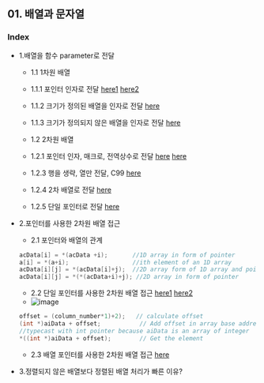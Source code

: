 ## 01. 배열과 문자열
### Index
* 1.배열을 함수 parameter로 전달 
  * 1.1 1차원 배열
  * 1.1.1 포인터 인자로 전달  [here1](https://github.com/csbyun-data/C-Programming/blob/main/chap02/Arrays_and_Strings_in_C/Transfer_one_dimension_pointer1.c) 
[here2](https://github.com/csbyun-data/C-Programming/blob/main/chap02/Arrays_and_Strings_in_C/Transfer_one_dimension_pointer2.c)
   * 1.1.2 크기가 정의된 배열을 인자로 전달 [here](https://github.com/csbyun-data/C-Programming/blob/main/chap02/Arrays_and_Strings_in_C/Transfer_one_dimension1.c)
   * 1.1.3 크기가 정의되지 않은 배열을 인자로 전달 [here](https://github.com/csbyun-data/C-Programming/blob/main/chap02/Arrays_and_Strings_in_C/Transfer_one_dimension2.c)

  * 1.2 2차원 배열
   * 1.2.1 포인터 인자, 매크로, 전역상수로 전달 [here](https://github.com/csbyun-data/C-Programming/blob/main/chap02/Arrays_and_Strings_in_C/Transfer_two_dimension_pointer1.c) [here](https://github.com/csbyun-data/C-Programming/blob/main/chap02/Arrays_and_Strings_in_C/Transfer_two_dimension_pointer2.c)
   * 1.2.3 행을 생략, 열만 전달, C99 [here](https://github.com/csbyun-data/C-Programming/blob/main/chap02/Arrays_and_Strings_in_C/Transfer_two_dimension1.c)
   * 1.2.4 2차 배열로 전달 [here](https://github.com/csbyun-data/C-Programming/blob/main/chap02/Arrays_and_Strings_in_C/Transfer_two_dimension2.c)
   * 1.2.5 단일 포인터로 전달 [here](https://github.com/csbyun-data/C-Programming/blob/main/chap02/Arrays_and_Strings_in_C/Transfer_two_dimension3.c)

* 2.포인터를 사용한 2차원 배열 접근
   * 2.1 포인터와 배열의 관계
  ```c
  acData[i] = *(acData +i);       //1D array in form of pointer
  a[i] = *(a+i);                  //ith element of an 1D array
  acData[i][j] = *(acData[i]+j);  //2D array form of 1D array and pointer
  acData[i][j] = *(*(acData+i)+j); //2D array in form of pointer
  ``` 
   * 2.2 단일 포인터를 사용한 2차원 배열 접근 [here1](https://github.com/csbyun-data/C-Programming/blob/main/chap02/Arrays_and_Strings_in_C/two_dimension_using_pointers.c) [here2](https://github.com/csbyun-data/C-Programming/blob/main/chap02/Arrays_and_Strings_in_C/two_dimension_using_pointers2.c)
   * ![image](https://github.com/user-attachments/assets/0490cef6-23bc-49a6-94e2-6c16aa93a23b)
  ```c
  offset = (column_number*1)+2);   // calculate offset
  (int *)aiData + offset;           // Add offset in array base address
  //typecast with int pointer because aiData is an array of integer
  *((int *)aiData + offset);        // Get the element
  ``` 
   * 2.3 배열 포인터를 사용한 2차원 배열 접근 [here](https://github.com/csbyun-data/C-Programming/blob/main/chap02/Arrays_and_Strings_in_C/two_dimension_using_pointers3.c)
   
* 3.정렬되지 않은 배열보다 정렬된 배열 처리가 빠른 이유?
